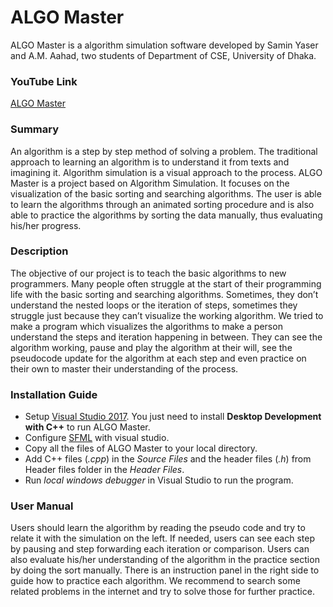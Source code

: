 # ALGO Master
ALGO Master is a algorithm simulation software developed by Samin Yaser and A.M. Aahad, two students of Department of CSE, University of Dhaka.

### YouTube Link
[ALGO Master](https://youtu.be/8j8lCVnMhFQ)

### Summary
An algorithm is a step by step method of solving a problem. The traditional approach to learning an algorithm is to understand it from texts and imagining it. Algorithm simulation is a visual approach to the process. ALGO Master is a project based on Algorithm Simulation. It focuses on the visualization of the basic sorting and searching algorithms. The user is able to learn the algorithms through an animated sorting procedure and is also able to practice the algorithms by sorting the data manually, thus evaluating his/her progress.

### Description
The objective of our project is to teach the basic algorithms to new programmers. Many people often struggle at the start of their programming life with the basic sorting and searching algorithms. Sometimes, they don’t understand the nested loops or the iteration of steps, sometimes they struggle just because they can’t visualize the working algorithm. We tried to make a program which visualizes the algorithms to make a person understand the steps and iteration happening in between. They can see the algorithm working, pause and play the algorithm at their will, see the pseudocode update for the algorithm at each step and even practice on their own to master their understanding of the process.

### **Installation Guide**

- Setup [Visual Studio 2017](https://www.youtube.com/watch?v=R6dZJ-FEypk). You just need to install **Desktop Development with C++** to run ALGO Master.
- Configure [SFML](https://www.youtube.com/watch?v=axIgxBQVBg0&t=3s) with visual studio.
- Copy all the files of ALGO Master to your local directory.
- Add C++ files (*.cpp*) in the *Source Files* and the header files (*.h*) from Header files folder in the *Header Files*.
- Run *local windows debugger* in Visual Studio to run the program.

### User Manual
Users should learn the algorithm by reading the pseudo code and try to relate it with the simulation on the left. If needed, users can see each step by pausing and step forwarding each iteration or comparison. Users can also evaluate his/her understanding of the algorithm in the practice section by doing the sort manually. There is an instruction panel in the right side to guide how to practice each algorithm. We recommend to search some related problems in the internet and try to solve those for further practice.


